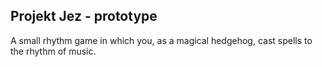 ## Projekt Jez - prototype
A small rhythm game in which you, as a magical hedgehog, cast spells to the rhythm of music.
